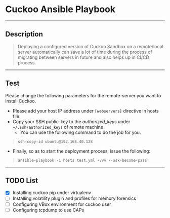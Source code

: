 # Cuckoo Ansible Playbook
---
## Description 
> Deploying a configured version of Cuckoo Sandbox on a remote/local server automatically can save a lot of time during the process of migrating between servers in future and also helps up in CI/CD process. 
---
## Test 
Please change the following parameters for the remote-server you want to install Cuckoo. 
- Please add your host IP address under `[webservers]` directive in hosts file. 
- Copy your SSH public-key to the *authorized_keys* under `~/.ssh/authorized_keys` of remote machine 
    - You can use the following command to do the job for you. 
> `ssh-copy-id ubuntu@192.168.40.128`
- Finally, so as to start the deployment process, issue the following: 
> `ansible-playbook -i hosts test.yml -vvv --ask-become-pass` 
---
## TODO List 
- [x] Installing cuckoo pip under virtualenv 
- [ ] Installing volatility plugin and profiles for memory forensics 
- [ ] Configuring VBox environment for cuckoo user 
- [ ] Configuring tcpdump to use CAPs 
